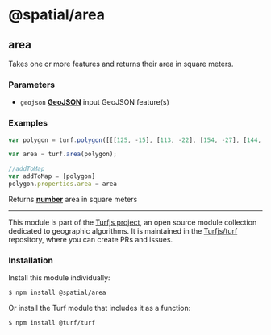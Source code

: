 # @spatial/area

<!-- Generated by documentation.js. Update this documentation by updating the source code. -->

## area

Takes one or more features and returns their area in square meters.

### Parameters

-   `geojson` **[GeoJSON][1]** input GeoJSON feature(s)

### Examples

```javascript
var polygon = turf.polygon([[[125, -15], [113, -22], [154, -27], [144, -15], [125, -15]]]);

var area = turf.area(polygon);

//addToMap
var addToMap = [polygon]
polygon.properties.area = area
```

Returns **[number][2]** area in square meters

[1]: https://tools.ietf.org/html/rfc7946#section-3

[2]: https://developer.mozilla.org/docs/Web/JavaScript/Reference/Global_Objects/Number

<!-- This file is automatically generated. Please don't edit it directly:
if you find an error, edit the source file (likely index.js), and re-run
./scripts/generate-readmes in the turf project. -->

---

This module is part of the [Turfjs project](http://turfjs.org/), an open source
module collection dedicated to geographic algorithms. It is maintained in the
[Turfjs/turf](https://github.com/Turfjs/turf) repository, where you can create
PRs and issues.

### Installation

Install this module individually:

```sh
$ npm install @spatial/area
```

Or install the Turf module that includes it as a function:

```sh
$ npm install @turf/turf
```
